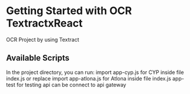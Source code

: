 # Getting Started with OCR TextractxReact

OCR Project by using Textract 

## Available Scripts

In the project directory, you can run:
    import app-cyp.js for CYP inside file index.js or replace
    import app-atlona.js for Atlona inside file index.js
    app-test for testing api can be connect to api gateway 
    
